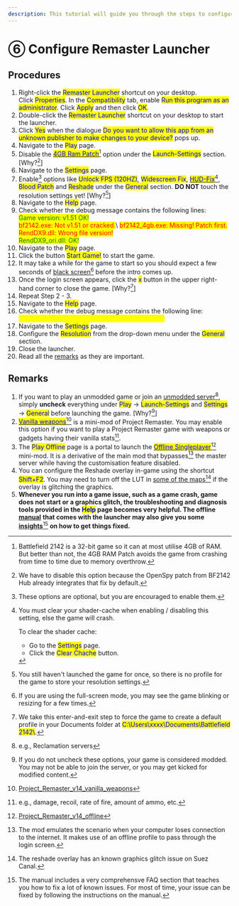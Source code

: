 ```yaml
---
description: This tutorial will guide you through the steps to configure the launcher.
---
```


# ⑥ Configure Remaster Launcher

## Procedures

1. Right-click the <mark style="color:blue;">Remaster Launcher</mark> shortcut on your desktop. \
   Click <mark style="color:blue;">Properties</mark>. In the <mark style="color:blue;">Compatibility</mark> tab, enable <mark style="color:blue;">Run this program as an administrator</mark>. Click <mark style="color:blue;">Apply</mark> and then click <mark style="color:blue;">OK</mark>.
2. Double-click the <mark style="color:blue;">Remaster Launcher</mark> shortcut on your desktop to start the launcher.
3. Click <mark style="color:blue;">Yes</mark> when the dialogue <mark style="color:blue;">Do you want to allow this app from an unknown publisher to make changes to your device?</mark> pops up.
4. Navigate to the <mark style="color:blue;">Play</mark> page.
5. Disable the [<mark style="color:blue;">4GB Ram Patch</mark>](#user-content-fn-1)[^1] option under the <mark style="color:blue;">Launch-Settings</mark> section. \[Why?[^2]]
6. Navigate to the <mark style="color:blue;">Settings</mark> page.
7. Enable[^3] options like <mark style="color:blue;">Unlock FPS (120HZ)</mark>, <mark style="color:blue;">Widescreen Fix</mark>, [<mark style="color:blue;">HUD-Fix</mark>](#user-content-fn-4)[^4], <mark style="color:blue;">Blood Patch</mark> and <mark style="color:blue;">Reshade</mark> under the <mark style="color:blue;">General</mark> section. **DO NOT** touch the resolution settings yet! \[Why?[^5]]
8. Navigate to the <mark style="color:blue;">Help</mark> page.
9. Check whether the debug message contains the following lines:\
   <mark style="color:green;">Game version: v1.51 OK!</mark>\
   <mark style="color:red;">bf2142.exe: Not v1.51 or cracked.</mark>\ <mark style="color:red;">bf2142\_4gb.exe: Missing! Patch first.</mark>\
   <mark style="color:red;">RendDX9.dll: Wrong file version!</mark>\
   <mark style="color:green;">RendDX9\_ori.dll: OK!</mark>
10. Navigate to the <mark style="color:blue;">Play</mark> page.&#x20;
11. Click the button <mark style="color:blue;">Start Game!</mark> to start the game.
12. It may take a while for the game to start so you should expect a few seconds of [black screen](#user-content-fn-6)[^6] before the intro comes up.&#x20;
13. Once the login screen appears, click the <mark style="color:blue;">x</mark> button in the upper right-hand corner to close the game. \[Why?[^7]]
14. Repeat Step 2 - 3.
15. Navigate to the <mark style="color:blue;">Help</mark> page.
16. Check whether the debug message contains the following line:\
    <mark style="color:yellow;">Profile: Found, delete if stuck with a black screen.</mark>
17. Navigate to the <mark style="color:blue;">Settings</mark> page.
18. Configure the <mark style="color:blue;">Resolution</mark> from the drop-down menu under the <mark style="color:blue;">General</mark> section.
19. Close the launcher.
20. Read all the [remarks](configure-remaster-launcher.md#remarks) as they are important.

## Remarks

1. If you want to play an unmodded game or join an [unmodded server](#user-content-fn-8)[^8], simply **uncheck** everything under <mark style="color:blue;">Play</mark> -> <mark style="color:blue;">Launch-Settings</mark> and <mark style="color:blue;">Settings</mark> -> <mark style="color:blue;">General</mark> before launching the game. \[Why?[^9]]
2. [<mark style="color:blue;">Vanilla weapons</mark>](#user-content-fn-10)[^10] is a mini-mod of Project Remaster. You may enable this option if you want to play a Project Remaster game with weapons or gadgets having their vanilla stats[^11].
3. The <mark style="color:blue;">Play Offline</mark> page is a portal to launch the [<mark style="color:blue;">Offline Singleplayer</mark>](#user-content-fn-12)[^12] mini-mod. It is a derivative of the main mod that bypasses[^13] the master server while having the customisation feature disabled.
4. You can configure the Reshade overlay in-game using the shortcut <mark style="color:blue;">Shift+F2</mark>. You may need to turn off the LUT in [some of the maps](#user-content-fn-14)[^14] if the overlay is glitching the graphics.
5. **Whenever you run into a game issue, such as a game crash, game does not start or a graphics glitch, the troubleshooting and diagnosis tools provided in the **<mark style="color:blue;">**Help**</mark>** page becomes very helpful. The offline** [**manual**](further-readings.md) **that comes with the launcher may also give you some** [**insights**](#user-content-fn-15)[^15] **on how to get things fixed.**

[^1]: Battlefield 2142 is a 32-bit game so it can at most utilise 4GB of RAM. But better than not, the 4GB RAM Patch avoids the game from crashing from time to time due to memory overthrow.

[^2]: We have to disable this option because the OpenSpy patch from BF2142 Hub already integrates that fix by default.

[^3]: These options are optional, but you are encouraged to enable them.

[^4]: You must clear your shader-cache when enabling / disabling this setting, else the game will crash.



    To clear the shader cache:

    * Go to the <mark style="color:blue;">Settings</mark> page.
    * Click the <mark style="color:blue;">Clear Chache</mark> button.

[^5]: You still haven't launched the game for once, so there is no profile for the game to store your resolution settings.

[^6]: If you are using the full-screen mode, you may see the game blinking or resizing for a few times.

[^7]: We take this enter-and-exit step to force the game to create a default profile in your Documents folder at <mark style="color:blue;">C:\Users\xxxx\Documents\Battlefield 2142\\</mark>.

[^8]: e.g., Reclamation servers

[^9]: If you do not uncheck these options, your game is considered modded. You may not be able to join the server, or you may get kicked for modified content.

[^10]: [Project\_Remaster\_v14\_vanilla\_weapons](download-and-install-remaster-mod.md#more-about-mods)

[^11]: e.g., damage, recoil, rate of fire, amount of ammo, etc.

[^12]: [Project\_Remaster\_v14\_offline](download-and-install-remaster-mod.md#more-about-mods)

[^13]: The mod emulates the scenario when your computer loses connection to the internet. It makes use of an offline profile to pass through the login screen.

[^14]: The reshade overlay has an known graphics glitch issue on Suez Canal.

[^15]: The manual includes a very comprehensve FAQ section that teaches you how to fix a lot of known issues. For most of time, your issue can be fixed by following the instructions on the manual.
